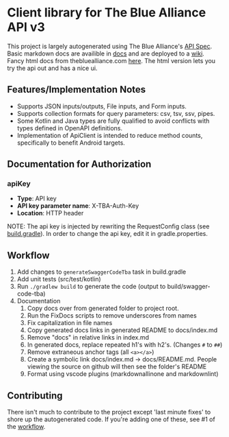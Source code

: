 # Client library for The Blue Alliance API v3

This project is largely autogenerated using The Blue Alliance's [API Spec](https://www.thebluealliance.com/swagger/api_v3.json). Basic markdown docs are availible in [docs](docs) and are deployed to a [wiki](https://hybras.github.io/The-Blue-Alliance-API/). Fancy html docs from thebluealliance.com [here](https://www.thebluealliance.com/apidocs/v3). The html version lets you try the api out and has a nice ui.

## Features/Implementation Notes

* Supports JSON inputs/outputs, File inputs, and Form inputs.
* Supports collection formats for query parameters: csv, tsv, ssv, pipes.
* Some Kotlin and Java types are fully qualified to avoid conflicts with types defined in OpenAPI definitions.
* Implementation of ApiClient is intended to reduce method counts, specifically to benefit Android targets.

## Documentation for Authorization

### apiKey

* **Type**: API key
* **API key parameter name**: X-TBA-Auth-Key
* **Location**: HTTP header

NOTE: The api key is injected by rewriting the RequestConfig class (see [build.gradle](https://github.com/hybras/The-Blue-Alliance-API/blob/97abaed7255b47a6fde2d7e1e0200d818a07b857/build.gradle#L48-L79)). In order to change the api key, edit it in gradle.properties.

## Workflow

1. Add changes to `generateSwaggerCodeTba` task in build.gradle
2. Add unit tests (src/test/kotlin)
3. Run `./gradlew build` to generate the code (output to build/swagger-code-tba)
4. Documentation
   1. Copy docs over from generated folder to project root.
   2. Run the FixDocs scripts to remove underscores from names
   3. Fix capitalization in file names
   4. Copy generated docs links in generated README to docs/index.md
   5. Remove "docs" in relative links in index.md
   6. In generated docs, replace repeated h1's with h2's. (Changes `#` to `##`)
   7. Remove extraneous anchor tags (all `<a></a>`)
   8. Create a symbolic link docs/index.md -> docs/README.md. People viewing the source on github will then see the folder's README
   9. Format using vscode plugins (markdownallinone and markdownlint)

## Contributing

There isn't much to contribute to the project except 'last minute fixes' to shore up the autogenerated code. If you're adding one of these, see #1 of the [workflow](#workflow).
